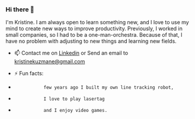 ### Hi there 👋

I'm Kristine. I am always open to learn something new, and I love to use my mind to create new ways to improve productivity. Previously, I worked in small companies, so I had to be a one-man-orchestra. Because of that, I have no problem with adjusting to new things and learning new fields.

- 📫 Contact me on [Linkedin](https://www.linkedin.com/in/kkuzmane/) or Send an email to [kristinekuzmane@gmail.com](mailto:kristinekuzmane@gmail.com?subject=[GitHub]%20Source%20Han%20Sans)

- ⚡ Fun facts:  
-                few years ago I built my own line tracking robot, 
-                I love to play lasertag
-                and I enjoy video games.
